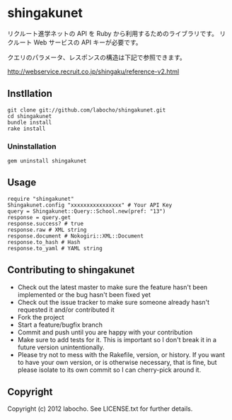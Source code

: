 # shingakunet

リクルート進学ネットの API を Ruby から利用するためのライブラリです。
リクルート Web サービスの API キーが必要です。

クエリのパラメータ、レスポンスの構造は下記で参照できます。

http://webservice.recruit.co.jp/shingaku/reference-v2.html

## Instllation

    git clone git://github.com/labocho/shingakunet.git
    cd shingakunet
    bundle install
    rake install

### Uninstallation

    gem uninstall shingakunet

## Usage

    require "shingakunet"
    Shingakunet.config "xxxxxxxxxxxxxxxx" # Your API Key
    query = Shingakunet::Query::School.new(pref: "13")
    response = query.get
    response.success? # true
    response.raw # XML string
    response.document # Nokogiri::XML::Document
    response.to_hash # Hash
    response.to_yaml # YAML string

## Contributing to shingakunet
 
* Check out the latest master to make sure the feature hasn't been implemented or the bug hasn't been fixed yet
* Check out the issue tracker to make sure someone already hasn't requested it and/or contributed it
* Fork the project
* Start a feature/bugfix branch
* Commit and push until you are happy with your contribution
* Make sure to add tests for it. This is important so I don't break it in a future version unintentionally.
* Please try not to mess with the Rakefile, version, or history. If you want to have your own version, or is otherwise necessary, that is fine, but please isolate to its own commit so I can cherry-pick around it.

## Copyright

Copyright (c) 2012 labocho. See LICENSE.txt for
further details.

